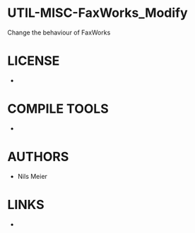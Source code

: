 UTIL-MISC-FaxWorks_Modify
=========================

Change the behaviour of FaxWorks

LICENSE
===============
* 

COMPILE TOOLS
===============
* 

AUTHORS
===============
* Nils Meier

LINKS
===============
* 
